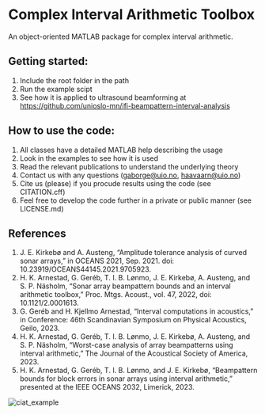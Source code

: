 # Complex Interval Arithmetic Toolbox 
An object-oriented MATLAB package for complex interval arithmetic.

## Getting started:
1) Include the root folder in the path
2) Run the example scipt
3) See how it is applied to ultrasound beamforming at https://github.com/unioslo-mn/ifi-beampattern-interval-analysis

## How to use the code:
1) All classes have a detailed MATLAB help describing the usage
2) Look in the examples to see how it is used
3) Read the relevant publications to understand the underlying theory
4) Contact us with any questions (gaborge@uio.no, haavaarn@uio.no)
5) Cite us (please) if you procude results using the code (see CITATION.cff)
6) Feel free to develop the code further in a private or public manner (see LICENSE.md)

## References
1) J. E. Kirkebø and A. Austeng, “Amplitude tolerance analysis of curved sonar arrays,” in OCEANS 2021, Sep. 2021. doi: 10.23919/OCEANS44145.2021.9705923.
2) H. K. Arnestad, G. Geréb, T. I. B. Lønmo, J. E. Kirkebø, A. Austeng, and S. P. Näsholm, “Sonar array beampattern bounds and an interval arithmetic toolbox,” Proc. Mtgs. Acoust., vol. 47, 2022, doi: 10.1121/2.0001613.
3) G. Geréb and H. Kjellmo Arnestad, “Interval computations in acoustics,” in Conference: 46th Scandinavian Symposium on Physical Acoustics, Geilo, 2023.
4) H. K. Arnestad, G. Geréb, T. I. B. Lønmo, J. E. Kirkebø, A. Austeng, and S. P. Näsholm, “Worst-case analysis of array beampatterns using interval arithmetic,” The Journal of the Acoustical Society of America, 2023.
5) H. K. Arnestad, G. Geréb, T. I. B. Lønmo, and J. E. Kirkebø, “Beampattern bounds for block errors in sonar arrays using interval arithmetic,” presented at the IEEE OCEANS 2032, Limerick, 2023.

![ciat_example](https://github.com/unioslo-mn/ifi-complex-interval-arithmetic/assets/131883958/e40ebdd1-aca1-4ae5-a354-4a40a5e79d59)
